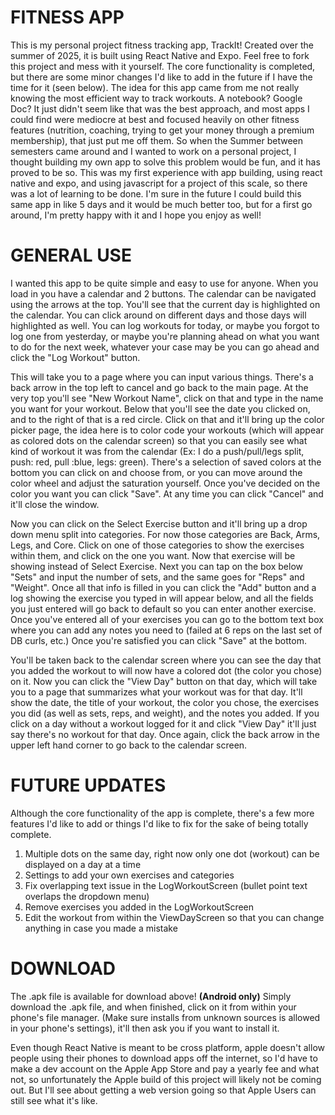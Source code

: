 # FITNESS APP

This is my personal project fitness tracking app, TrackIt! Created over the summer of 2025, it is built using React Native and Expo. Feel free to fork this project and mess with it yourself. The core functionality is completed, but there are some minor changes I'd like to add in the future if I have the time for it (seen below). The idea for this app came from me not really knowing the most efficient way to track workouts. A notebook? Google Doc? It just didn't seem like that was the best approach, and most apps I could find were mediocre at best and focused heavily on other fitness features (nutrition, coaching, trying to get your money through a premium membership), that just put me off them. So when the Summer between semesters came around and I wanted to work on a personal project, I thought building my own app to solve this problem would be fun, and it has proved to be so. This was my first experience with app building, using react native and expo, and using javascript for a project of this scale, so there was a lot of learning to be done. I'm sure in the future I could build this same app in like 5 days and it would be much better too, but for a first go around, I'm pretty happy with it and I hope you enjoy as well!

# GENERAL USE 

I wanted this app to be quite simple and easy to use for anyone. When you load in you have a calendar and 2 buttons. The calendar can be navigated using the arrows at the top. You'll see that the current day is highlighted on the calendar. You can click around on different days and those days will highlighted as well. You can log workouts for today, or maybe you forgot to log one from yesterday, or maybe you're planning ahead on what you want to do for the next week, whatever your case may be you can go ahead and click the "Log Workout" button.

This will take you to a page where you can input various things. There's a back arrow in the top left to cancel and go back to the main page. At the very top you'll see "New Workout Name", click on that and type in the name you want for your workout. Below that you'll see the date you clicked on, and to the right of that is a red circle. Click on that and it'll bring up the color picker page, the idea here is to color code your workouts (which will appear as colored dots on the calendar screen) so that you can easily see what kind of workout it was from the calendar (Ex: I do a push/pull/legs split, push: red, pull :blue, legs: green). There's a selection of saved colors at the bottom you can click on and choose from, or you can move around the color wheel and adjust the saturation yourself. Once you've decided on the color you want you can click "Save". At any time you can click "Cancel" and it'll close the window. 

Now you can click on the Select Exercise button and it'll bring up a drop down menu split into categories. For now those categories are Back, Arms, Legs, and Core. Click on one of those categories to show the exercises within them, and click on the one you want. Now that exercise will be showing instead of Select Exercise. Next you can tap on the box below "Sets" and input the number of sets, and the same goes for "Reps" and "Weight". Once all that info is filled in you can click the "Add" button and a log showing the exercise you typed in will appear below, and all the fields you just entered will go back to default so you can enter another exercise. Once you've entered all of your exercises you can go to the bottom text box where you can add any notes you need to (failed at 6 reps on the last set of DB curls, etc.) Once you're satisfied you can click "Save" at the bottom.

You'll be taken back to the calendar screen where you can see the day that you added the workout to will now have a colored dot (the color you chose) on it. Now you can click the "View Day" button on that day, which will take you to a page that summarizes what your workout was for that day. It'll show the date, the title of your workout, the color you chose, the exercises you did (as well as sets, reps, and weight), and the notes you added. If you click on a day without a workout logged for it and click "View Day" it'll just say there's no workout for that day. Once again, click the back arrow in the upper left hand corner to go back to the calendar screen.

# FUTURE UPDATES

Although the core functionality of the app is complete, there's a few more features I'd like to add or things I'd like to fix for the sake of being totally complete.

1. Multiple dots on the same day, right now only one dot (workout) can be displayed on a day at a time
2. Settings to add your own exercises and categories
3. Fix overlapping text issue in the LogWorkoutScreen (bullet point text overlaps the dropdown menu)
4. Remove exercises you added in the LogWorkoutScreen
5. Edit the workout from within the ViewDayScreen so that you can change anything in case you made a mistake

# DOWNLOAD

The .apk file is available for download above! **(Android only)**
Simply download the .apk file, and when finished, click on it from within your phone's file manager. (Make sure installs from unknown sources is allowed in your phone's settings), it'll then ask you if you want to install it.

Even though React Native is meant to be cross platform, apple doesn't allow people using their phones to download apps off the internet, so I'd have to make a dev account on the Apple App Store and pay a yearly fee and what not, so unfortunately the Apple build of this project will likely not be coming out. But I'll see about getting a web version going so that Apple Users can still see what it's like.